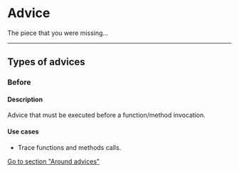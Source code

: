 [ts.kind]: # (blog)

[ts.kind]: # ("blog")


[ts.kind]: # (blog s )


# Advice

The piece that you were missing...

---
## Types of advices

[ts.kind]: # (blog s )

### Before

#### Description

Advice that must be executed before a function/method invocation.


#### Use cases

- Trace functions and methods calls.

[Go to section "Around advices"](/advices/around)
